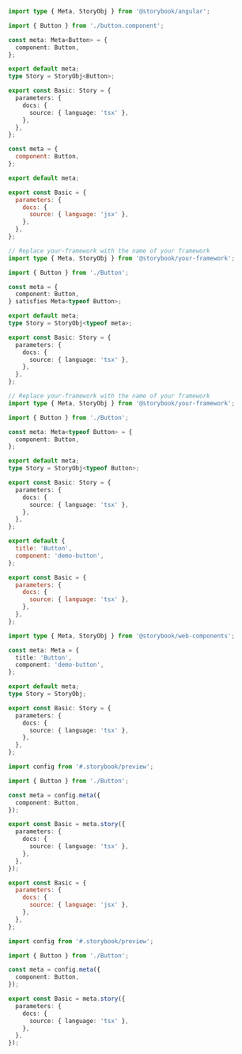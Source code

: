```ts filename="Button.stories.ts" renderer="angular" language="ts"
import type { Meta, StoryObj } from '@storybook/angular';

import { Button } from './button.component';

const meta: Meta<Button> = {
  component: Button,
};

export default meta;
type Story = StoryObj<Button>;

export const Basic: Story = {
  parameters: {
    docs: {
      source: { language: 'tsx' },
    },
  },
};
```

```js filename="Button.stories.js|jsx" renderer="common" language="js" tabTitle="CSF 3"
const meta = {
  component: Button,
};

export default meta;

export const Basic = {
  parameters: {
    docs: {
      source: { language: 'jsx' },
    },
  },
};
```

```ts filename="Button.stories.ts|tsx" renderer="common" language="ts-4-9" tabTitle="CSF 3"
// Replace your-framework with the name of your framework
import type { Meta, StoryObj } from '@storybook/your-framework';

import { Button } from './Button';

const meta = {
  component: Button,
} satisfies Meta<typeof Button>;

export default meta;
type Story = StoryObj<typeof meta>;

export const Basic: Story = {
  parameters: {
    docs: {
      source: { language: 'tsx' },
    },
  },
};
```

```ts filename="Button.stories.ts|tsx" renderer="common" language="ts" tabTitle="CSF 3"
// Replace your-framework with the name of your framework
import type { Meta, StoryObj } from '@storybook/your-framework';

import { Button } from './Button';

const meta: Meta<typeof Button> = {
  component: Button,
};

export default meta;
type Story = StoryObj<typeof Button>;

export const Basic: Story = {
  parameters: {
    docs: {
      source: { language: 'tsx' },
    },
  },
};
```

```js filename="Button.stories.ts" renderer="web-components" language="js"
export default {
  title: 'Button',
  component: 'demo-button',
};

export const Basic = {
  parameters: {
    docs: {
      source: { language: 'tsx' },
    },
  },
};
```

```ts filename="Button.stories.ts" renderer="web-components" language="ts"
import type { Meta, StoryObj } from '@storybook/web-components';

const meta: Meta = {
  title: 'Button',
  component: 'demo-button',
};

export default meta;
type Story = StoryObj;

export const Basic: Story = {
  parameters: {
    docs: {
      source: { language: 'tsx' },
    },
  },
};
```

```ts filename="Button.stories.ts|tsx" renderer="react" language="ts" tabTitle="CSF 4 (experimental)"
import config from '#.storybook/preview';

import { Button } from './Button';

const meta = config.meta({
  component: Button,
});

export const Basic = meta.story({
  parameters: {
    docs: {
      source: { language: 'tsx' },
    },
  },
});
```

<!-- js & ts-4-9 (when applicable) still needed while providing both CSF 3 & 4 -->

```js filename="Button.stories.js|jsx" renderer="react" language="js" tabTitle="CSF 4 (experimental)"
export const Basic = {
  parameters: {
    docs: {
      source: { language: 'jsx' },
    },
  },
};
```

<!-- js & ts-4-9 (when applicable) still needed while providing both CSF 3 & 4 -->

```ts filename="Button.stories.ts|tsx" renderer="react" language="ts-4-9" tabTitle="CSF 4 (experimental)"
import config from '#.storybook/preview';

import { Button } from './Button';

const meta = config.meta({
  component: Button,
});

export const Basic = meta.story({
  parameters: {
    docs: {
      source: { language: 'tsx' },
    },
  },
});
```
